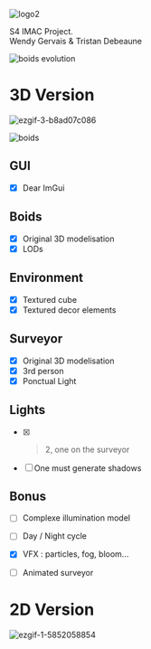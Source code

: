 
![logo2](https://user-images.githubusercontent.com/103901906/235306484-9bbb9bfd-bf6a-4083-b89f-03d63e31dd5b.png)


S4 IMAC Project.  
Wendy Gervais & Tristan Debeaune  


![boids evolution](https://github.com/kaugrv/boids/assets/103901906/0f420e56-64dd-47e7-97b2-627bbb9e1a54)

# 3D Version

![ezgif-3-b8ad07c086](https://github.com/kaugrv/boids/assets/103901906/a0914f4e-06c3-485e-bdb7-39108685483d)

![boids](https://github.com/kaugrv/boids/assets/103901906/443269a6-cfee-4f86-bcd3-267926b886ac)



## GUI
- [X] Dear ImGui  

##  Boids
- [X] Original 3D modelisation  
- [X] LODs

##  Environment
- [X] Textured cube  
- [X] Textured decor elements  

##  Surveyor
- [X] Original 3D modelisation  
- [X] 3rd person  
- [X] Ponctual Light

## Lights
- [X] > 2, one on the surveyor  
- [ ] One must generate shadows

##  Bonus
- [ ] Complexe illumination model  
- [ ] Day / Night cycle  
- [X] VFX : particles, fog, bloom...  
- [ ] Animated surveyor




# 2D Version
![ezgif-1-5852058854](https://user-images.githubusercontent.com/103901906/235307095-df4c120e-69c1-47f6-a79e-77da17cbc735.gif)

